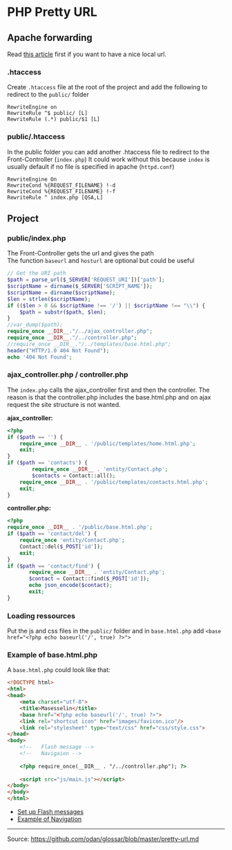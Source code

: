 # PHP Pretty URL

## Apache forwarding
Read [this article](https://github.com/samuelgfeller/documentation/blob/master/xampp/virtual-host.md) first if you want to have a nice local url.
### .htaccess  

Create `.htaccess` file at the root of the project and add the following to redirect to the `public/` folder
```
RewriteEngine on
RewriteRule ^$ public/ [L]
RewriteRule (.*) public/$1 [L]
```
### public/.htaccess  

In the public folder you can add another .htaccess file to redirect to the Front-Controller (`index.php`)
It could work without this because `index` is usually default if no file is specified in apache (`httpd.conf`) 
```
RewriteEngine On
RewriteCond %{REQUEST_FILENAME} !-d
RewriteCond %{REQUEST_FILENAME} !-f
RewriteRule ^ index.php [QSA,L]
```
## Project 
### public/index.php  

The Front-Controller gets the url and gives the path  
The function `baseurl` and `hosturl` are optional but could be useful
```php
// Get the URI path
$path = parse_url($_SERVER['REQUEST_URI'])['path'];
$scriptName = dirname($_SERVER['SCRIPT_NAME']);
$scriptName = dirname($scriptName);
$len = strlen($scriptName);
if (($len > 0 && $scriptName !== '/') || $scriptName !== "\\") {
	$path = substr($path, $len);
}
//var_dump($path);
require_once __DIR__."/../ajax_controller.php";
require_once __DIR__."/../controller.php";
//require_once __DIR__."/../templates/base.html.php";
header("HTTP/1.0 404 Not Found");
echo '404 Not Found';
```
### ajax_controller.php / controller.php
The `index.php` calls the ajax_controller first and then the controller. The reason is that the controller.php includes the base.html.php and on ajax request the site structure is not wanted.   

**ajax_controller:**
```php
<?php
if ($path == '') {
	require_once __DIR__ . '/public/templates/home.html.php';
	exit;
}
if ($path == 'contacts') {
        require_once __DIR__ . 'entity/Contact.php';
        $contacts = Contact::all();
	require_once __DIR__ . '/public/templates/contacts.html.php';
	exit;
}
```
**controller.php:**
```php
<?php
require_once __DIR__ . '/public/base.html.php';
if ($path == 'contact/del') {
	require_once 'entity/Contact.php';
	Contact::del($_POST['id']);
	exit;
}
if ($path == 'contact/find') {
       require_once __DIR__ . 'entity/Contact.php';
       $contact = Contact::find($_POST['id']);
       echo json_encode($contact);
       exit;
}	
```
### Loading ressources
Put the js and css files in the `public/` folder and in `base.html.php` add `<base href="<?php echo baseurl('/', true) ?>">`  

### Example of base.html.php  
A `base.html.php` could look like that:
```html
<!DOCTYPE html>
<html>
<head>
    <meta charset="utf-8">
    <title>Masesselin</title>
    <base href="<?php echo baseurl('/', true) ?>">
    <link rel="shortcut icon" href="images/favicon.ico"/>
    <link rel="stylesheet" type="text/css" href="css/style.css">
</head>
<body>	
    <!--   Flash message -->
    <!--   Navigaion --> 
	
    <?php require_once(__DIR__ . "/../controller.php"); ?>
	
    <script src="js/main.js"></script>
</body>
</body>
</html>	
```
* [Set up Flash messages](flash-message.md)  
* [Example of Navigation](../html_css/css-menu.md) 
***
Source: https://github.com/odan/glossar/blob/master/pretty-url.md
